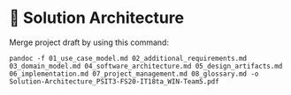 # 📕 Solution Architecture

Merge project draft by using this command:

```shell
pandoc -f 01_use_case_model.md 02_additional_requirements.md 03_domain_model.md 04_software_architecture.md 05_design_artifacts.md 06_implementation.md 07_project_management.md 08_glossary.md -o Solution-Architecture_PSIT3-FS20-IT18ta_WIN-Team5.pdf
```
